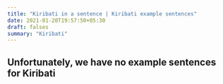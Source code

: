 ```yaml
---
title: "Kiribati in a sentence | Kiribati example sentences"
date: 2021-01-20T19:57:50+05:30
draft: falses
summary: "Kiribati"
---
```

## Unfortunately, we have no example sentences for Kiribati                 
